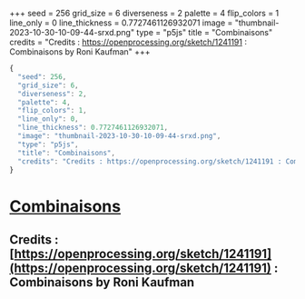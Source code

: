 +++
seed = 256
grid_size = 6
diverseness = 2
palette = 4
flip_colors = 1
line_only = 0
line_thickness = 0.7727461126932071
image = "thumbnail-2023-10-30-10-09-44-srxd.png"
type = "p5js"
title = "Combinaisons"
credits = "Credits : https://openprocessing.org/sketch/1241191 : Combinaisons by Roni Kaufman"
+++




~~~javascript
{
  "seed": 256,
  "grid_size": 6,
  "diverseness": 2,
  "palette": 4,
  "flip_colors": 1,
  "line_only": 0,
  "line_thickness": 0.7727461126932071,
  "image": "thumbnail-2023-10-30-10-09-44-srxd.png",
  "type": "p5js",
  "title": "Combinaisons",
  "credits": "Credits : https://openprocessing.org/sketch/1241191 : Combinaisons by Roni Kaufman"
}
~~~



# [Combinaisons](https://openprocessing.org/sketch/2066485)

## Credits : [https://openprocessing.org/sketch/1241191](https://openprocessing.org/sketch/1241191) : Combinaisons by Roni Kaufman 

